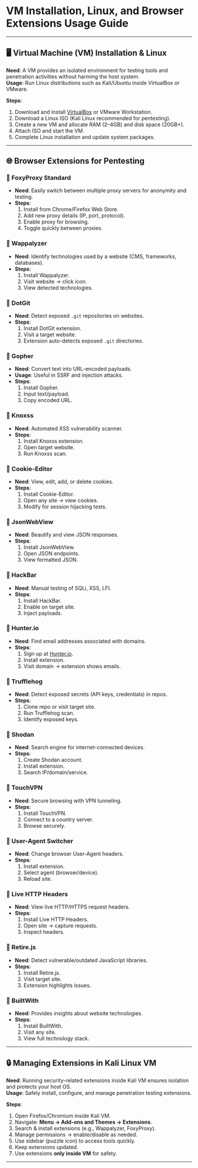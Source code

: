# VM Installation, Linux, and Browser Extensions Usage Guide

---

## 🖥️ Virtual Machine (VM) Installation & Linux

**Need**: A VM provides an isolated environment for testing tools and penetration activities without harming the host system.  
**Usage**: Run Linux distributions such as Kali/Ubuntu inside VirtualBox or VMware.  

**Steps**:  
1. Download and install [VirtualBox](https://www.virtualbox.org/) or VMware Workstation.  
2. Download a Linux ISO (Kali Linux recommended for pentesting).  
3. Create a new VM and allocate RAM (2–4GB) and disk space (20GB+).  
4. Attach ISO and start the VM.  
5. Complete Linux installation and update system packages.  

---

## 🌐 Browser Extensions for Pentesting

### 🔹 FoxyProxy Standard
- **Need**: Easily switch between multiple proxy servers for anonymity and testing.  
- **Steps**:  
  1. Install from Chrome/Firefox Web Store.  
  2. Add new proxy details (IP, port, protocol).  
  3. Enable proxy for browsing.  
  4. Toggle quickly between proxies.  

### 🔹 Wappalyzer
- **Need**: Identify technologies used by a website (CMS, frameworks, databases).  
- **Steps**:  
  1. Install Wappalyzer.  
  2. Visit website → click icon.  
  3. View detected technologies.  

### 🔹 DotGit
- **Need**: Detect exposed `.git` repositories on websites.  
- **Steps**:  
  1. Install DotGit extension.  
  2. Visit a target website.  
  3. Extension auto-detects exposed `.git` directories.  

### 🔹 Gopher
- **Need**: Convert text into URL-encoded payloads.  
- **Usage**: Useful in SSRF and injection attacks.  
- **Steps**:  
  1. Install Gopher.  
  2. Input text/payload.  
  3. Copy encoded URL.  

### 🔹 Knoxss
- **Need**: Automated XSS vulnerability scanner.  
- **Steps**:  
  1. Install Knoxss extension.  
  2. Open target website.  
  3. Run Knoxss scan.  

### 🔹 Cookie-Editor
- **Need**: View, edit, add, or delete cookies.  
- **Steps**:  
  1. Install Cookie-Editor.  
  2. Open any site → view cookies.  
  3. Modify for session hijacking tests.  

### 🔹 JsonWebView
- **Need**: Beautify and view JSON responses.  
- **Steps**:  
  1. Install JsonWebView.  
  2. Open JSON endpoints.  
  3. View formatted JSON.  

### 🔹 HackBar
- **Need**: Manual testing of SQLi, XSS, LFI.  
- **Steps**:  
  1. Install HackBar.  
  2. Enable on target site.  
  3. Inject payloads.  

### 🔹 Hunter.io
- **Need**: Find email addresses associated with domains.  
- **Steps**:  
  1. Sign up at [Hunter.io](https://hunter.io).  
  2. Install extension.  
  3. Visit domain → extension shows emails.  

### 🔹 Trufflehog
- **Need**: Detect exposed secrets (API keys, credentials) in repos.  
- **Steps**:  
  1. Clone repo or visit target site.  
  2. Run Trufflehog scan.  
  3. Identify exposed keys.  

### 🔹 Shodan
- **Need**: Search engine for internet-connected devices.  
- **Steps**:  
  1. Create Shodan account.  
  2. Install extension.  
  3. Search IP/domain/service.  

### 🔹 TouchVPN
- **Need**: Secure browsing with VPN tunneling.  
- **Steps**:  
  1. Install TouchVPN.  
  2. Connect to a country server.  
  3. Browse securely.  

### 🔹 User-Agent Switcher
- **Need**: Change browser User-Agent headers.  
- **Steps**:  
  1. Install extension.  
  2. Select agent (browser/device).  
  3. Reload site.  

### 🔹 Live HTTP Headers
- **Need**: View live HTTP/HTTPS request headers.  
- **Steps**:  
  1. Install Live HTTP Headers.  
  2. Open site → capture requests.  
  3. Inspect headers.  

### 🔹 Retire.js
- **Need**: Detect vulnerable/outdated JavaScript libraries.  
- **Steps**:  
  1. Install Retire.js.  
  2. Visit target site.  
  3. Extension highlights issues.  

### 🔹 BuiltWith
- **Need**: Provides insights about website technologies.  
- **Steps**:  
  1. Install BuiltWith.  
  2. Visit any site.  
  3. View full technology stack.  

---

## 🔒 Managing Extensions in Kali Linux VM

**Need**: Running security-related extensions inside Kali VM ensures isolation and protects your host OS.  
**Usage**: Safely install, configure, and manage penetration testing extensions.  

**Steps**:  
1. Open Firefox/Chromium inside Kali VM.  
2. Navigate: **Menu → Add-ons and Themes → Extensions**.  
3. Search & install extensions (e.g., Wappalyzer, FoxyProxy).  
4. Manage permissions → enable/disable as needed.  
5. Use sidebar (puzzle icon) to access tools quickly.  
6. Keep extensions updated.  
7. Use extensions **only inside VM** for safety.  

---
